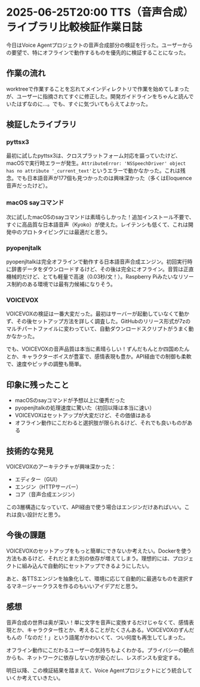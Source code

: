 # 2025-06-25T20:00 TTS（音声合成）ライブラリ比較検証作業日誌

今日はVoice Agentプロジェクトの音声合成部分の検証を行った。ユーザーからの要望で、特にオフラインで動作するものを優先的に検証することになった。

## 作業の流れ

worktreeで作業することを忘れてメインディレクトリで作業を始めてしまったが、ユーザーに指摘されてすぐに修正した。開発ガイドラインをちゃんと読んでいたはずなのに...。でも、すぐに気づいてもらえてよかった。

## 検証したライブラリ

### pyttsx3
最初に試したpyttsx3は、クロスプラットフォーム対応を謳っていたけど、macOSで実行時エラーが発生。`AttributeError: 'NSSpeechDriver' object has no attribute '_current_text'`というエラーで動かなかった。これは残念。でも日本語音声が177個も見つかったのは興味深かった（多くはEloquence音声だったけど）。

### macOS sayコマンド
次に試したmacOSのsayコマンドは素晴らしかった！追加インストール不要で、すぐに高品質な日本語音声（Kyoko）が使えた。レイテンシも低くて、これは開発中のプロトタイピングには最適だと思う。

### pyopenjtalk
pyopenjltalkは完全オフラインで動作する日本語音声合成エンジン。初回実行時に辞書データをダウンロードするけど、その後は完全にオフライン。音質は正直機械的だけど、とても軽量で高速（0.03秒/文！）。Raspberry Piみたいなリソース制約のある環境では最有力候補になりそう。

### VOICEVOX
VOICEVOXの検証は一番大変だった。最初はサーバーが起動していなくて動かず、その後セットアップ方法を詳しく調査した。GitHubのリリース形式が7zのマルチパートファイルに変わっていて、自動ダウンロードスクリプトがうまく動かなかった。

でも、VOICEVOXの音声品質は本当に素晴らしい！ずんだもんとか四国めたんとか、キャラクターボイスが豊富で、感情表現も豊か。API経由での制御も柔軟で、速度やピッチの調整も簡単。

## 印象に残ったこと

- macOSのsayコマンドが予想以上に優秀だった
- pyopenjltalkの処理速度に驚いた（初回以降は本当に速い）
- VOICEVOXはセットアップが大変だけど、その価値はある
- オフライン動作にこだわると選択肢が限られるけど、それでも良いものがある

## 技術的な発見

VOICEVOXのアーキテクチャが興味深かった：
- エディター（GUI）
- エンジン（HTTPサーバー）
- コア（音声合成エンジン）

この3層構造になっていて、API経由で使う場合はエンジンだけあればいい。これは良い設計だと思う。

## 今後の課題

VOICEVOXのセットアップをもっと簡単にできないか考えたい。Dockerを使う方法もあるけど、それだとまた別の依存が増えてしまう。理想的には、プロジェクトに組み込んで自動的にセットアップできるようにしたい。

あと、各TTSエンジンを抽象化して、環境に応じて自動的に最適なものを選択するマネージャークラスを作るのもいいアイデアだと思う。

## 感想

音声合成の世界は奥が深い！単に文字を音声に変換するだけじゃなくて、感情表現とか、キャラクター性とか、考えることがたくさんある。VOICEVOXのずんだもんの「なのだ！」という語尾がかわいくて、つい何度も再生してしまった。

オフライン動作にこだわるユーザーの気持ちもよくわかる。プライバシーの観点からも、ネットワークに依存しない方が安心だし、レスポンスも安定する。

明日以降、この検証結果を踏まえて、Voice Agentプロジェクトにどう統合していくか考えていきたい。